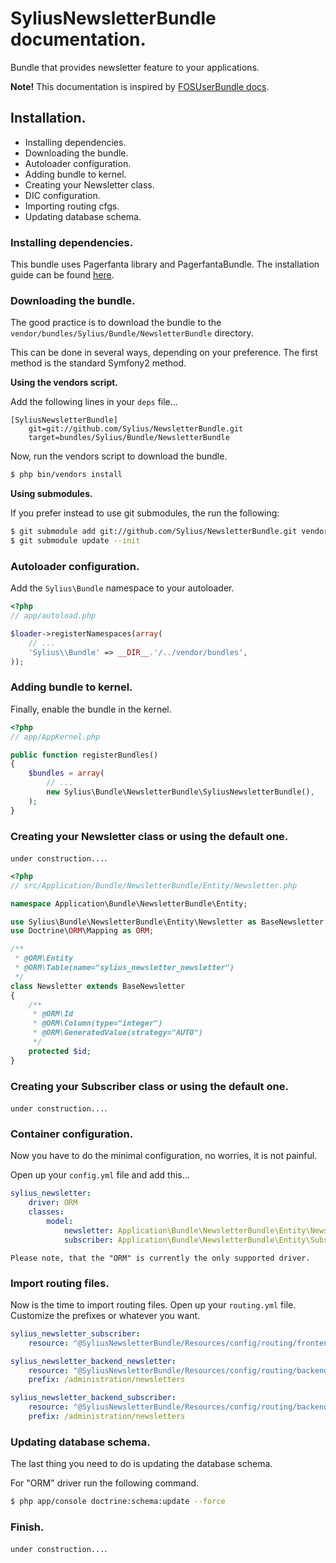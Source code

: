 SyliusNewsletterBundle documentation.
=====================================

Bundle that provides newsletter feature to your applications.

**Note!** This documentation is inspired by [FOSUserBundle docs](https://github.com/FriendsOfSymfony/FOSUserBundle/blob/master/Resources/doc/index.md).

Installation.
-------------

+ Installing dependencies.
+ Downloading the bundle.
+ Autoloader configuration.
+ Adding bundle to kernel.
+ Creating your Newsletter class.
+ DIC configuration.
+ Importing routing cfgs.
+ Updating database schema.

### Installing dependencies.

This bundle uses Pagerfanta library and PagerfantaBundle.
The installation guide can be found [here](https://github.com/whiteoctober/WhiteOctoberPagerfantaBundle).

### Downloading the bundle.

The good practice is to download the bundle to the `vendor/bundles/Sylius/Bundle/NewsletterBundle` directory.

This can be done in several ways, depending on your preference. The first
method is the standard Symfony2 method.

**Using the vendors script.**

Add the following lines in your `deps` file...

```
[SyliusNewsletterBundle]
    git=git://github.com/Sylius/NewsletterBundle.git
    target=bundles/Sylius/Bundle/NewsletterBundle
```

Now, run the vendors script to download the bundle.

``` bash
$ php bin/vendors install
```

**Using submodules.**

If you prefer instead to use git submodules, the run the following:

``` bash
$ git submodule add git://github.com/Sylius/NewsletterBundle.git vendor/bundles/Sylius/Bundle/NewsletterBundle
$ git submodule update --init
```

### Autoloader configuration.

Add the `Sylius\Bundle` namespace to your autoloader.

``` php
<?php
// app/autoload.php

$loader->registerNamespaces(array(
    // ...
    'Sylius\\Bundle' => __DIR__.'/../vendor/bundles',
));
```

### Adding bundle to kernel.

Finally, enable the bundle in the kernel.

``` php
<?php
// app/AppKernel.php

public function registerBundles()
{
    $bundles = array(
        // ...
        new Sylius\Bundle\NewsletterBundle\SyliusNewsletterBundle(),
    );
}
```
### Creating your Newsletter class or using the default one.

``under construction...``.

``` php
<?php
// src/Application/Bundle/NewsletterBundle/Entity/Newsletter.php

namespace Application\Bundle\NewsletterBundle\Entity;

use Sylius\Bundle\NewsletterBundle\Entity\Newsletter as BaseNewsletter;
use Doctrine\ORM\Mapping as ORM;

/**
 * @ORM\Entity
 * @ORM\Table(name="sylius_newsletter_newsletter")
 */
class Newsletter extends BaseNewsletter
{
    /**
     * @ORM\Id
     * @ORM\Column(type="integer")
     * @ORM\GeneratedValue(strategy="AUTO")
     */
    protected $id;
}
```

### Creating your Subscriber class or using the default one.

``under construction...``.

### Container configuration.

Now you have to do the minimal configuration, no worries, it is not painful.

Open up your `config.yml` file and add this...

``` yaml
sylius_newsletter:
    driver: ORM
    classes:
        model:
            newsletter: Application\Bundle\NewsletterBundle\Entity\Newsletter
            subscriber: Application\Bundle\NewsletterBundle\Entity\Subscriber
```

`Please note, that the "ORM" is currently the only supported driver.`

### Import routing files.

Now is the time to import routing files. Open up your `routing.yml` file. Customize the prefixes or whatever you want.

``` yaml
sylius_newsletter_subscriber:
    resource: "@SyliusNewsletterBundle/Resources/config/routing/frontend/subscriber.yml"

sylius_newsletter_backend_newsletter:
    resource: "@SyliusNewsletterBundle/Resources/config/routing/backend/newsletter.yml"
    prefix: /administration/newsletters

sylius_newsletter_backend_subscriber:
    resource: "@SyliusNewsletterBundle/Resources/config/routing/backend/subscriber.yml"
    prefix: /administration/newsletters
```

### Updating database schema.

The last thing you need to do is updating the database schema.

For "ORM" driver run the following command.

``` bash
$ php app/console doctrine:schema:update --force
```

### Finish.

``under construction...``.
